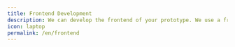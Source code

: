 ```yaml
---
title: Frontend Development
description: We can develop the frontend of your prototype. We use a frontend stack based on Bootstrap, AngularJS, JQuery.
icon: laptop
permalink: /en/frontend
---
```

